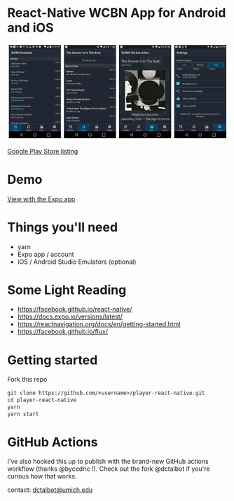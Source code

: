 # React-Native WCBN App for Android and iOS

![Screenshots](docs/screenshots.png)

[Google Play Store listing](https://play.google.com/store/apps/details?id=org.wcbn)

# Demo
[View with the Expo app](https://expo.io/@dctalbot/wcbn-app)

# Things you'll need

- yarn
- Expo app / account
- iOS / Android Studio Emulators (optional)

# Some Light Reading

- https://facebook.github.io/react-native/
- https://docs.expo.io/versions/latest/
- https://reactnavigation.org/docs/en/getting-started.html
- https://facebook.github.io/flux/

# Getting started

Fork this repo

    git clone https://github.com/<username>/player-react-native.git
    cd player-react-native
    yarn
    yarn start


# GitHub Actions

I've also hooked this up to publish with the brand-new GitHub actions workflow (thanks @bycedric !). Check out the fork @dctalbot if you're curious how that works.

contact: dctalbot@umich.edu
